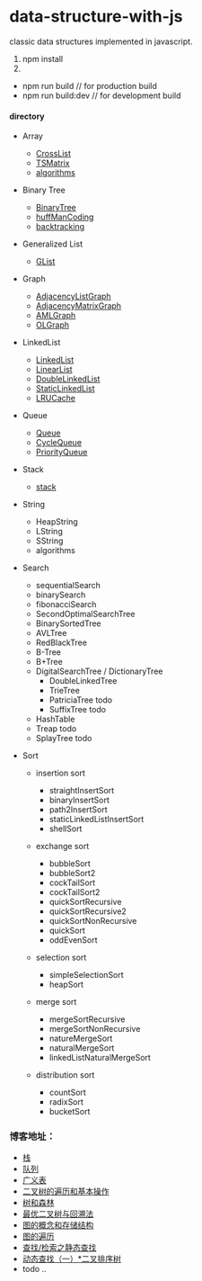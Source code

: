 # data-structure-with-js

classic data structures implemented in javascript.

1. npm install
2.
- npm run build     // for production build
- npm run build:dev // for development build


#### directory

* Array
    * [CrossList](./src/Array/CrossList.js)
    * [TSMatrix](./src/Array/TSMatrix.js)
    * [algorithms](./src/Array/algorithms.js)

* Binary Tree
    * [BinaryTree](./src/BinaryTree/BinaryTree.js)
    * [huffManCoding](./src/BinaryTree/huffManCoding.js)
    * [backtracking](./src/algorithms/backtracking.js)

* Generalized List
    * [GList](./src/GeneralizedList/GList.js)

* Graph
    * [AdjacencyListGraph](./src/Graph/AdjacencyListGraph.js)
    * [AdjacencyMatrixGraph](./src/Graph/AdjacencyMatrixGraph.js)
    * [AMLGraph](./src/Graph/AMLGraph.js)
    * [OLGraph](./src/Graph/OLGraph.js)

* LinkedList
    * [LinkedList](./src/linkedList/LinkedList.js)
    * [LinearList](./src/linkedList/LinearList.js)
    * [DoubleLinkedList](./src/linkedList/doubleLinkedList.js)
    * [StaticLinkedList](./src/linkedList/StaticLinkedList.js)
    * [LRUCache](./src/linkedList/LRU.js)

* Queue
    * [Queue](./src/Queue/Queue.js)
    * [CycleQueue](./src/Queue/CycleQueue.js)
    * [PriorityQueue](./src/Queue/PriorityQueue.js)

* Stack
    * [stack](./src/Stack/index.js)

* String
    * HeapString
    * LString
    * SString
    * algorithms

* Search
    * sequentialSearch
    * binarySearch
    * fibonacciSearch
    * SecondOptimalSearchTree
    * BinarySortedTree
    * AVLTree
    * RedBlackTree
    * B-Tree
    * B+Tree
    * DigitalSearchTree / DictionaryTree
        * DoubleLinkedTree
        * TrieTree
        * PatriciaTree    todo
        * SuffixTree    todo
    * HashTable
    * Treap    todo
    * SplayTree    todo

* Sort
    * insertion sort
        * straightInsertSort
        * binaryInsertSort
        * path2InsertSort
        * staticLinkedListInsertSort
        * shellSort
                
    *  exchange sort
        * bubbleSort
        * bubbleSort2
        * cockTailSort
        * cockTailSort2
        * quickSortRecursive
        * quickSortRecursive2
        * quickSortNonRecursive
        * quickSort
        * oddEvenSort
                
    * selection sort
        * simpleSelectionSort
        * heapSort

    * merge sort
        * mergeSortRecursive
        * mergeSortNonRecursive
        * natureMergeSort
        * naturalMergeSort
        * linkedListNaturalMergeSort

    * distribution sort
        * countSort
        * radixSort
        * bucketSort


### 博客地址：

* [栈](http://www.html-js.com/article/2168)
* [队列](http://www.html-js.com/article/2169)
* [广义表](http://www.html-js.com/article/2084)
* [二叉树的遍历和基本操作](http://www.html-js.com/article/2170)
* [树和森林](http://www.html-js.com/article/2177)
* [最优二叉树与回溯法](http://www.html-js.com/article/2178)
* [图的概念和存储结构](http://www.html-js.com/article/2378)
* [图的遍历](http://www.html-js.com/article/2423)
* [查找/检索之静态查找](http://www.html-js.com/article/2714)
* [动态查找（一）*二叉排序树](http://www.html-js.com/article/2761)
* todo ..
